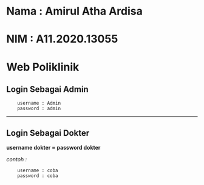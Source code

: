 # Nama : Amirul Atha Ardisa
# NIM : A11.2020.13055

# **Web Poliklinik**

## **Login Sebagai Admin**
```
    username : Admin
    password : admin
```
---

## **Login Sebagai Dokter**
**username dokter = password dokter**

*contoh :*
```
    username : coba
    password : coba
```